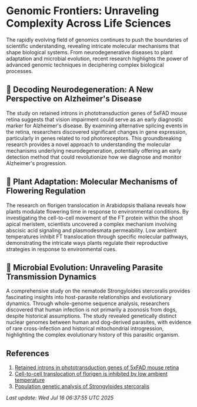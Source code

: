 # Genomic Frontiers: Unraveling Complexity Across Life Sciences

The rapidly evolving field of genomics continues to push the boundaries of scientific understanding, revealing intricate molecular mechanisms that shape biological systems. From neurodegenerative diseases to plant adaptation and microbial evolution, recent research highlights the power of advanced genomic techniques in deciphering complex biological processes.

## 🧠 Decoding Neurodegeneration: A New Perspective on Alzheimer's Disease

The study on retained introns in phototransduction genes of 5xFAD mouse retina suggests that vision impairment could serve as an early diagnostic marker for Alzheimer's disease. By examining alternative splicing events in the retina, researchers discovered significant changes in gene expression, particularly in genes related to rod photoreceptors. This groundbreaking research provides a novel approach to understanding the molecular mechanisms underlying neurodegeneration, potentially offering an early detection method that could revolutionize how we diagnose and monitor Alzheimer's progression.

## 🌱 Plant Adaptation: Molecular Mechanisms of Flowering Regulation

The research on florigen translocation in Arabidopsis thaliana reveals how plants modulate flowering time in response to environmental conditions. By investigating the cell-to-cell movement of the FT protein within the shoot apical meristem, scientists uncovered a complex mechanism involving abscisic acid signaling and plasmodesmata permeability. Low ambient temperatures inhibit FT translocation through specific molecular pathways, demonstrating the intricate ways plants regulate their reproductive strategies in response to environmental cues.

## 🦠 Microbial Evolution: Unraveling Parasite Transmission Dynamics

A comprehensive study on the nematode Strongyloides stercoralis provides fascinating insights into host-parasite relationships and evolutionary dynamics. Through whole-genome sequence analysis, researchers discovered that human infection is not primarily a zoonosis from dogs, despite historical assumptions. The study revealed genetically distinct nuclear genomes between human and dog-derived parasites, with evidence of rare cross-infection and historical mitochondrial introgression, highlighting the complex evolutionary history of this parasitic organism.

## References

1. [Retained introns in phototransduction genes of 5xFAD mouse retina](https://pubmed.ncbi.nlm.nih.gov/40664927/)
2. [Cell-to-cell translocation of florigen is inhibited by low ambient temperature](https://pubmed.ncbi.nlm.nih.gov/40623194/)
3. [Population genetic analysis of Strongyloides stercoralis](https://pubmed.ncbi.nlm.nih.gov/40663613/)

*Last update: Wed Jul 16 06:37:55 UTC 2025*
